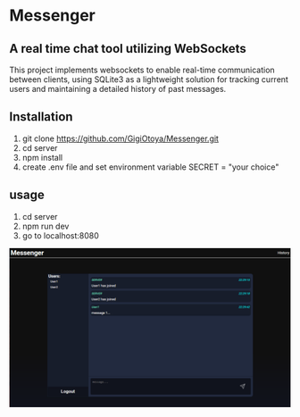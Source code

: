 # Messenger

## A real time chat tool utilizing WebSockets

This project implements websockets to enable real-time communication between clients, using SQLite3 as a lightweight solution for tracking current users and maintaining a detailed history of past messages.


## Installation
1. git clone https://github.com/GigiOtoya/Messenger.git
2. cd server
3. npm install
4. create .env file and set environment variable SECRET = "your choice"

## usage
1. cd server
2. npm run dev
3. go to localhost:8080

<img src='image.png' title='preview' width='' alt='image' />